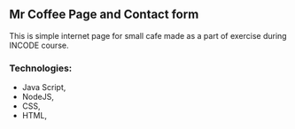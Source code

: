 ## Mr Coffee Page and Contact form

This is simple internet page for small cafe made as a part of exercise during INCODE course.

### Technologies:

* Java Script,
* NodeJS,
* CSS,
* HTML, 